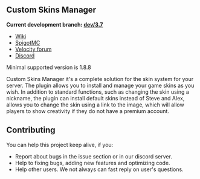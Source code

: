## Custom Skins Manager

**Current development branch: [dev/3.7](https://github.com/Nan1t/Custom-Skins-Manager/tree/dev/3.7)**

* [Wiki](https://github.com/Nan1t/Custom-Skins-Manager/wiki)
* [SpigotMC](https://www.spigotmc.org/resources/custom-skins-manager.57760/)
* [Velocity forum](https://forums.velocitypowered.com/t/custom-skins-manager-universal-and-powerful-skins-manager/468)
* [Discord](https://discord.gg/4VGP3Gv)

Minimal supported version is 1.8.8

Custom Skins Manager it's a complete solution for the skin system for your server. The plugin allows you to install and manage your game skins as you wish.
In addition to standard functions, such as changing the skin using a nickname, the plugin can install default skins instead of Steve and Alex, allows you to change the skin using a link to the image, which will allow players to show creativity if they do not have a premium account.

## Contributing

You can help this project keep alive, if you:
* Report about bugs in the issue section or in our discord server.
* Help to fixing bugs, adding new features and optimizing code.
* Help other users. We not always can fast reply on user's questions.
